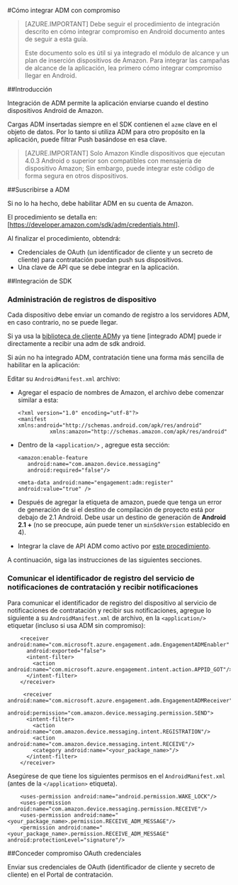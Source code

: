 <properties
    pageTitle="Integración de Azure compromiso móviles Android SDK"
    description="Últimas actualizaciones y procedimientos para Android SDK para Azure Mobile contratación"
    services="mobile-engagement"
    documentationCenter="mobile"
    authors="piyushjo"
    manager="dwrede"
    editor="" />

<tags
    ms.service="mobile-engagement"
    ms.workload="mobile"
    ms.tgt_pltfrm="mobile-android"
    ms.devlang="Java"
    ms.topic="article"
    ms.date="08/19/2016"
    ms.author="piyushjo" />


#<a name="how-to-integrate-adm-with-engagement"></a>Cómo integrar ADM con compromiso

> [AZURE.IMPORTANT] Debe seguir el procedimiento de integración descrito en cómo integrar compromiso en Android documento antes de seguir a esta guía.
>
> Este documento solo es útil si ya integrado el módulo de alcance y un plan de inserción dispositivos de Amazon. Para integrar las campañas de alcance de la aplicación, lea primero cómo integrar compromiso llegar en Android.

##<a name="introduction"></a>Introducción

Integración de ADM permite la aplicación enviarse cuando el destino dispositivos Android de Amazon.

Cargas ADM insertadas siempre en el SDK contienen el `azme` clave en el objeto de datos. Por lo tanto si utiliza ADM para otro propósito en la aplicación, puede filtrar Push basándose en esa clave.

> [AZURE.IMPORTANT] Solo Amazon Kindle dispositivos que ejecutan 4.0.3 Android o superior son compatibles con mensajería de dispositivo Amazon; Sin embargo, puede integrar este código de forma segura en otros dispositivos.

##<a name="sign-up-to-adm"></a>Suscribirse a ADM

Si no lo ha hecho, debe habilitar ADM en su cuenta de Amazon.

El procedimiento se detalla en: [<https://developer.amazon.com/sdk/adm/credentials.html>].

Al finalizar el procedimiento, obtendrá:

-   Credenciales de OAuth (un identificador de cliente y un secreto de cliente) para contratación puedan push sus dispositivos.
-   Una clave de API que se debe integrar en la aplicación.

##<a name="sdk-integration"></a>Integración de SDK

### <a name="managing-device-registrations"></a>Administración de registros de dispositivo

Cada dispositivo debe enviar un comando de registro a los servidores ADM, en caso contrario, no se puede llegar.

Si ya usa la [biblioteca de cliente ADM]y ya tiene [integrado ADM] puede ir directamente a recibir una adm de sdk android.

Si aún no ha integrado ADM, contratación tiene una forma más sencilla de habilitar en la aplicación:

Editar su `AndroidManifest.xml` archivo:

-   Agregar el espacio de nombres de Amazon, el archivo debe comenzar similar a esta:

        <?xml version="1.0" encoding="utf-8"?>
        <manifest xmlns:android="http://schemas.android.com/apk/res/android"
                  xmlns:amazon="http://schemas.amazon.com/apk/res/android"

-   Dentro de la `<application/>` , agregue esta sección:

        <amazon:enable-feature
           android:name="com.amazon.device.messaging"
           android:required="false"/>

        <meta-data android:name="engagement:adm:register" android:value="true" />

-   Después de agregar la etiqueta de amazon, puede que tenga un error de generación de si el destino de compilación de proyecto está por debajo de 2.1 Android. Debe usar un destino de generación de **Android 2.1 +** (no se preocupe, aún puede tener un `minSdkVersion` establecido en 4).
-   Integrar la clave de API ADM como activo por [este procedimiento].

A continuación, siga las instrucciones de las siguientes secciones.

### <a name="communicate-registration-id-to-the-engagement-push-service-and-receive-notifications"></a>Comunicar el identificador de registro del servicio de notificaciones de contratación y recibir notificaciones

Para comunicar el identificador de registro del dispositivo al servicio de notificaciones de contratación y recibir sus notificaciones, agregue lo siguiente a su `AndroidManifest.xml` de archivo, en la `<application/>` etiquetar (incluso si usa ADM sin compromiso):

        <receiver android:name="com.microsoft.azure.engagement.adm.EngagementADMEnabler"
          android:exported="false">
          <intent-filter>
            <action android:name="com.microsoft.azure.engagement.intent.action.APPID_GOT"/>
          </intent-filter>
        </receiver>

         <receiver android:name="com.microsoft.azure.engagement.adm.EngagementADMReceiver"
           android:permission="com.amazon.device.messaging.permission.SEND">
          <intent-filter>
            <action android:name="com.amazon.device.messaging.intent.REGISTRATION"/>
            <action android:name="com.amazon.device.messaging.intent.RECEIVE"/>
            <category android:name="<your_package_name>"/>
          </intent-filter>
        </receiver>   

Asegúrese de que tiene los siguientes permisos en el `AndroidManifest.xml` (antes de la `</application>` etiqueta).

        <uses-permission android:name="android.permission.WAKE_LOCK"/>
        <uses-permission android:name="com.amazon.device.messaging.permission.RECEIVE"/>
        <uses-permission android:name="<your_package_name>.permission.RECEIVE_ADM_MESSAGE"/>
        <permission android:name="<your_package_name>.permission.RECEIVE_ADM_MESSAGE" android:protectionLevel="signature"/>

##<a name="grant-engagement-oauth-credentials"></a>Conceder compromiso OAuth credenciales

Enviar sus credenciales de OAuth (identificador de cliente y secreto de cliente) en el Portal de contratación.

[< https://developer.amazon.com/sdk/adm/credentials.html>]:https://developer.amazon.com/sdk/adm/credentials.html
[Biblioteca de cliente ADM]:https://developer.amazon.com/sdk/adm/setup.html
[ADM integrado]:https://developer.amazon.com/sdk/adm/integrating-app.html
[Este procedimiento]:https://developer.amazon.com/sdk/adm/integrating-app.html#Asset
